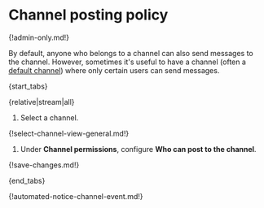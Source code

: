 # Channel posting policy

{!admin-only.md!}

By default, anyone who belongs to a channel can also send messages to
the channel. However, sometimes it's useful to have a channel (often a
[default channel](/help/set-default-channels-for-new-users)) where only
certain users can send messages.

{start_tabs}

{relative|stream|all}

1. Select a channel.

{!select-channel-view-general.md!}

1. Under **Channel permissions**, configure **Who can post to the channel**.

{!save-changes.md!}

{end_tabs}

{!automated-notice-channel-event.md!}
